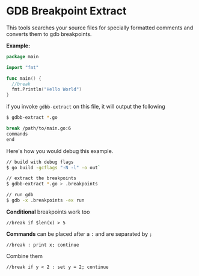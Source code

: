 # GDB Breakpoint Extract

This tools searches your source files for specially formatted comments and converts them to gdb breakpoints.

**Example:**

``` go
package main

import "fmt"

func main() {
  //break
  fmt.Println("Hello World")
}
```

if you invoke `gdbb-extract` on this file, it will output the following

``` sh
$ gdbb-extract *.go

break /path/to/main.go:6
commands
end
```

Here's how you would debug this example.

``` sh
// build with debug flags
$ go build -gcflags "-N -l" -o out`

// extract the breakpoints
$ gdbb-extract *.go > .breakpoints

// run gdb
$ gdb -x .breakpoints -ex run
```

**Conditional** breakpoints work too

```
//break if $len(x) > 5
```

**Commands** can be placed after a `:` and are separated by `;`

```
//break : print x; continue
```

Combine them

```
//break if y < 2 : set y = 2; continue
```
